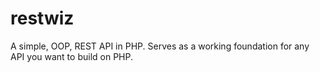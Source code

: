 restwiz
=======

A simple, OOP, REST API in PHP. Serves as a working foundation for any API you want to build on PHP.
